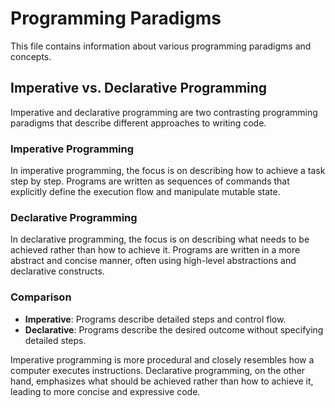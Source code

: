 # Programming Paradigms

This file contains information about various programming paradigms and concepts.

## Imperative vs. Declarative Programming

Imperative and declarative programming are two contrasting programming paradigms that describe different approaches to writing code.

### Imperative Programming

In imperative programming, the focus is on describing how to achieve a task step by step. Programs are written as sequences of commands that explicitly define the execution flow and manipulate mutable state.

### Declarative Programming

In declarative programming, the focus is on describing what needs to be achieved rather than how to achieve it. Programs are written in a more abstract and concise manner, often using high-level abstractions and declarative constructs.

### Comparison

- **Imperative**: Programs describe detailed steps and control flow.
- **Declarative**: Programs describe the desired outcome without specifying detailed steps.

Imperative programming is more procedural and closely resembles how a computer executes instructions. Declarative programming, on the other hand, emphasizes what should be achieved rather than how to achieve it, leading to more concise and expressive code.
